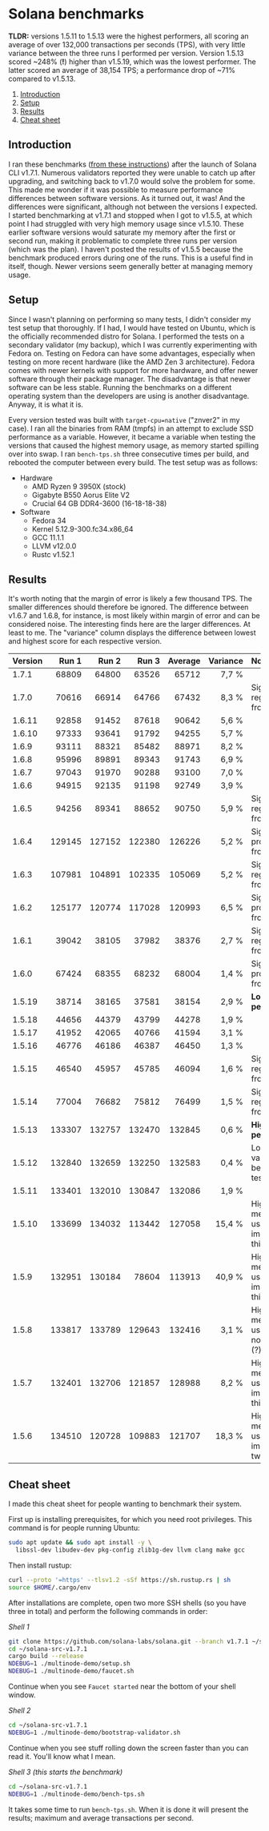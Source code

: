 
# Solana benchmarks

**TLDR:** versions 1.5.11 to 1.5.13 were the highest performers, all scoring an average of over 132,000 transactions per seconds (TPS), with very little variance between the three runs I performed per version. Version 1.5.13 scored ~248% (**!**) higher than v1.5.19, which was the lowest performer. The latter scored an average of 38,154 TPS; a performance drop of ~71% compared to v1.5.13.

 1. [Introduction](#introduction)
 2. [Setup](#setup)
 3. [Results](#results)
 4. [Cheat sheet](#cheat-sheet)

## Introduction

I ran these benchmarks ([from these instructions](https://docs.solana.com/cluster/bench-tps)) after the launch of Solana CLI v1.7.1. Numerous validators reported they were unable to catch up after upgrading, and switching back to v1.7.0 would solve the problem for some. This made me wonder if it was possible to measure performance differences between software versions. As it turned out, it was! And the differences were significant, although not between the versions I expected. I started benchmarking at v1.7.1 and stopped when I got to v1.5.5, at which point I had struggled with very high memory usage since v1.5.10. These earlier software versions would saturate my memory after the first or second run, making it problematic to complete three runs per version (which was the plan). I haven't posted the results of v1.5.5 because the benchmark produced errors during one of the runs. This is a useful find in itself, though. Newer versions seem generally better at managing memory usage.


## Setup

Since I wasn't planning on performing so many tests, I didn't consider my test setup that thoroughly. If I had, I would have tested on Ubuntu, which is the officially recommended distro for Solana. I performed the tests on a secondary validator (my backup), which I was currently experimenting with Fedora on. Testing on Fedora can have some advantages, especially when testing on more recent hardware (like the AMD Zen 3 architecture). Fedora comes with newer kernels with support for more hardware, and offer newer software through their package manager. The disadvantage is that newer software can be less stable. Running the benchmarks on a different operating system than the developers are using is another disadvantage. Anyway, it is what it is.

Every version tested was built with `target-cpu=native` ("znver2" in my case). I ran all the binaries from RAM (tmpfs) in an attempt to exclude SSD performance as a variable. However, it became a variable when testing the versions that caused the highest memory usage, as memory started spilling over into swap. I ran `bench-tps.sh` three consecutive times per build, and rebooted the computer between every build. The test setup was as follows:

 - Hardware
	 - AMD Ryzen 9 3950X (stock)
	 - Gigabyte B550 Aorus Elite V2
	 - Crucial 64 GB DDR4-3600 (16-18-18-38)
 - Software
	 - Fedora 34
	 - Kernel 5.12.9-300.fc34.x86_64
	 - GCC 11.1.1
	 - LLVM v12.0.0
	 - Rustc v1.52.1


## Results

It's worth noting that the margin of error is likely a few thousand TPS. The smaller differences should therefore be ignored. The difference between v1.6.7 and 1.6.8, for instance, is most likely within margin of error and can be considered noise. The interesting finds here are the larger differences. At least to me. The "variance" column displays the difference between lowest and highest score for each respective version.

Version|  Run 1 |  Run 2 |  Run 3 | Average|Variance| Note
:----- | -----: | -----: | -----: | -----: | -----: | :--------------------------------------
1.7.1  |  68809 |  64800 |  63526 |  65712 |  7,7 % |
1.7.0  |  70616 |  66914 |  64766 |  67432 |  8,3 % | Significant regression from 1.6.x
1.6.11 |  92858 |  91452 |  87618 |  90642 |  5,6 % |
1.6.10 |  97333 |  93641 |  91792 |  94255 |  5,7 % |
1.6.9  |  93111 |  88321 |  85482 |  88971 |  8,2 % |
1.6.8  |  95996 |  89891 |  89343 |  91743 |  6,9 % |
1.6.7  |  97043 |  91970 |  90288 |  93100 |  7,0 % |
1.6.6  |  94915 |  92135 |  91198 |  92749 |  3,9 % |
1.6.5  |  94256 |  89341 |  88652 |  90750 |  5,9 % | Significant regression from 1.6.4
1.6.4  | 129145 | 127152 | 122380 | 126226 |  5,2 % | Significant progression from 1.6.3
1.6.3  | 107981 | 104891 | 102335 | 105069 |  5,2 % | Significant regression from 1.6.2
1.6.2  | 125177 | 120774 | 117028 | 120993 |  6,5 % | Significant progression from 1.6.1
1.6.1  |  39042 |  38105 |  37982 |  38376 |  2,7 % | Significant regression from 1.6.0
1.6.0  |  67424 |  68355 |  68232 |  68004 |  1,4 % | Significant progression from 1.5.19
1.5.19 |  38714 |  38165 |  37581 |  38154 |  2,9 % | **Lowest performer**
1.5.18 |  44656 |  44379 |  43799 |  44278 |  1,9 % |
1.5.17 |  41952 |  42065 |  40766 |  41594 |  3,1 % |
1.5.16 |  46776 |  46186 |  46387 |  46450 |  1,3 % |
1.5.15 |  46540 |  45957 |  45785 |  46094 |  1,6 % | Significant regression from 1.5.14
1.5.14 |  77004 |  76682 |  75812 |  76499 |  1,5 % | Significant regression from 1.5.13
1.5.13 | 133307 | 132757 | 132470 | 132845 |  0,6 % | **Highest performer**
1.5.12 | 132840 | 132659 | 132250 | 132583 |  0,4 % | Lowest variance between tests
1.5.11 | 133401 | 132010 | 130847 | 132086 |  1,9 % |
1.5.10 | 133699 | 134032 | 113442 | 127058 | 15,4 % | High memory usage impacting third run
1.5.9  | 132951 | 130184 |  78604 | 113913 | 40,9 % | High memory usage impacting third run
1.5.8  | 133817 | 133789 | 129643 | 132416 |  3,1 % | High memory usage, but no impact (?)
1.5.7  | 132401 | 132706 | 121857 | 128988 |  8,2 % | High memory usage impacting third run
1.5.6  | 134510 | 120728 | 109883 | 121707 | 18,3 % | High memory usage impacting two runs


## Cheat sheet

I made this cheat sheet for people wanting to benchmark their system.

First up is installing prerequisites, for which you need root privileges. This command is for people running Ubuntu:
```bash
sudo apt update && sudo apt install -y \
  libssl-dev libudev-dev pkg-config zlib1g-dev llvm clang make gcc
```

Then install rustup:
```bash
curl --proto '=https' --tlsv1.2 -sSf https://sh.rustup.rs | sh
source $HOME/.cargo/env
```

After installations are complete, open two more SSH shells (so you have three in total) and perform the following commands in order:

*Shell 1*
```bash
git clone https://github.com/solana-labs/solana.git --branch v1.7.1 ~/solana-src-v1.7.1
cd ~/solana-src-v1.7.1
cargo build --release
NDEBUG=1 ./multinode-demo/setup.sh
NDEBUG=1 ./multinode-demo/faucet.sh
```
Continue when you see `Faucet started` near the bottom of your shell window.

*Shell 2*
```bash
cd ~/solana-src-v1.7.1
NDEBUG=1 ./multinode-demo/bootstrap-validator.sh
```
Continue when you see stuff rolling down the screen faster than you can read it. You'll know what I mean.

*Shell 3 (this starts the benchmark)*
```bash
cd ~/solana-src-v1.7.1
NDEBUG=1 ./multinode-demo/bench-tps.sh
```
It takes some time to run `bench-tps.sh`. When it is done it will present the results; maximum and average transactions per second.

